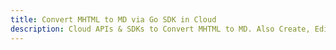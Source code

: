 ---title: Convert MHTML to MD via Go SDK in Clouddescription: Cloud APIs & SDKs to Convert MHTML to MD. Also Create, Edit & Render Microsoft Word & OpenOffice documents in the Cloud.---